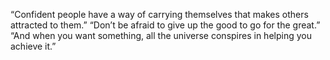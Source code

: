 “Confident people have a way of carrying themselves that makes others attracted to them.” 
“Don’t be afraid to give up the good to go for the great.”
“And when you want something, all the universe conspires in helping you achieve it.”
